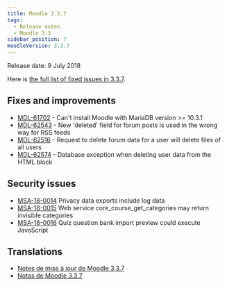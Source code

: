```yaml
---
title: Moodle 3.3.7
tags:
  - Release notes
  - Moodle 3.3
sidebar_position: 7
moodleVersion: 3.3.7
---
```


Release date: 9 July 2018

Here is [the full list of fixed issues in 3.3.7](https://tracker.moodle.org/secure/IssueNavigator!executeAdvanced.jspa?jqlQuery=project+%3D+mdl+AND+resolution+%3D+fixed+AND+fixVersion+in+%28%223.3.7%22%29+ORDER+BY+priority+DESC&runQuery=true&clear=true).

## Fixes and improvements

- [MDL-61702](https://tracker.moodle.org/browse/MDL-61702) - Can't install Moodle with MariaDB version >= 10.3.1
- [MDL-62543](https://tracker.moodle.org/browse/MDL-62543) - New 'deleted' field for forum posts is used in the wrong way for RSS feeds
- [MDL-62516](https://tracker.moodle.org/browse/MDL-62516) - Request to delete forum data for a user will delete files of all users
- [MDL-62574](https://tracker.moodle.org/browse/MDL-62574) - Database exception when deleting user data from the HTML block

## Security issues

- [MSA-18-0014](https://moodle.org/mod/forum/discuss.php?d=373369) Privacy data exports include log data
- [MSA-18-0015](https://moodle.org/mod/forum/discuss.php?d=373370) Web service core_course_get_categories may return invisible categories
- [MSA-18-0016](https://moodle.org/mod/forum/discuss.php?d=373371) Quiz question bank import preview could execute JavaScript

## Translations

- [Notes de mise à jour de Moodle 3.3.7](https://docs.moodle.org/fr/Notes_de_mise_à_jour_de_Moodle_3.3.7)
- [Notas de Moodle 3.3.7](https://docs.moodle.org/es/Notas_de_Moodle_3.3.7)
